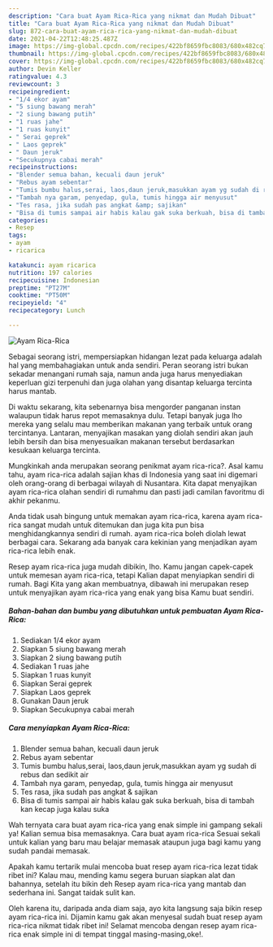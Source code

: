 ```yaml
---
description: "Cara buat Ayam Rica-Rica yang nikmat dan Mudah Dibuat"
title: "Cara buat Ayam Rica-Rica yang nikmat dan Mudah Dibuat"
slug: 872-cara-buat-ayam-rica-rica-yang-nikmat-dan-mudah-dibuat
date: 2021-04-22T12:48:25.487Z
image: https://img-global.cpcdn.com/recipes/422bf8659fbc8083/680x482cq70/ayam-rica-rica-foto-resep-utama.jpg
thumbnail: https://img-global.cpcdn.com/recipes/422bf8659fbc8083/680x482cq70/ayam-rica-rica-foto-resep-utama.jpg
cover: https://img-global.cpcdn.com/recipes/422bf8659fbc8083/680x482cq70/ayam-rica-rica-foto-resep-utama.jpg
author: Devin Keller
ratingvalue: 4.3
reviewcount: 3
recipeingredient:
- "1/4 ekor ayam"
- "5 siung bawang merah"
- "2 siung bawang putih"
- "1 ruas jahe"
- "1 ruas kunyit"
- " Serai geprek"
- " Laos geprek"
- " Daun jeruk"
- "Secukupnya cabai merah"
recipeinstructions:
- "Blender semua bahan, kecuali daun jeruk"
- "Rebus ayam sebentar"
- "Tumis bumbu halus,serai, laos,daun jeruk,masukkan ayam yg sudah di rebus dan sedikit air"
- "Tambah nya garam, penyedap, gula, tumis hingga air menyusut"
- "Tes rasa, jika sudah pas angkat &amp; sajikan"
- "Bisa di tumis sampai air habis kalau gak suka berkuah, bisa di tambah kan kecap juga kalau suka"
categories:
- Resep
tags:
- ayam
- ricarica

katakunci: ayam ricarica 
nutrition: 197 calories
recipecuisine: Indonesian
preptime: "PT27M"
cooktime: "PT50M"
recipeyield: "4"
recipecategory: Lunch

---
```



![Ayam Rica-Rica](https://img-global.cpcdn.com/recipes/422bf8659fbc8083/680x482cq70/ayam-rica-rica-foto-resep-utama.jpg)

Sebagai seorang istri, mempersiapkan hidangan lezat pada keluarga adalah hal yang membahagiakan untuk anda sendiri. Peran seorang istri bukan sekadar menangani rumah saja, namun anda juga harus menyediakan keperluan gizi terpenuhi dan juga olahan yang disantap keluarga tercinta harus mantab.

Di waktu  sekarang, kita sebenarnya bisa mengorder panganan instan walaupun tidak harus repot memasaknya dulu. Tetapi banyak juga lho mereka yang selalu mau memberikan makanan yang terbaik untuk orang tercintanya. Lantaran, menyajikan masakan yang diolah sendiri akan jauh lebih bersih dan bisa menyesuaikan makanan tersebut berdasarkan kesukaan keluarga tercinta. 



Mungkinkah anda merupakan seorang penikmat ayam rica-rica?. Asal kamu tahu, ayam rica-rica adalah sajian khas di Indonesia yang saat ini digemari oleh orang-orang di berbagai wilayah di Nusantara. Kita dapat menyajikan ayam rica-rica olahan sendiri di rumahmu dan pasti jadi camilan favoritmu di akhir pekanmu.

Anda tidak usah bingung untuk memakan ayam rica-rica, karena ayam rica-rica sangat mudah untuk ditemukan dan juga kita pun bisa menghidangkannya sendiri di rumah. ayam rica-rica boleh diolah lewat berbagai cara. Sekarang ada banyak cara kekinian yang menjadikan ayam rica-rica lebih enak.

Resep ayam rica-rica juga mudah dibikin, lho. Kamu jangan capek-capek untuk memesan ayam rica-rica, tetapi Kalian dapat menyiapkan sendiri di rumah. Bagi Kita yang akan membuatnya, dibawah ini merupakan resep untuk menyajikan ayam rica-rica yang enak yang bisa Kamu buat sendiri.

<!--inarticleads1-->

##### Bahan-bahan dan bumbu yang dibutuhkan untuk pembuatan Ayam Rica-Rica:

1. Sediakan 1/4 ekor ayam
1. Siapkan 5 siung bawang merah
1. Siapkan 2 siung bawang putih
1. Sediakan 1 ruas jahe
1. Siapkan 1 ruas kunyit
1. Siapkan  Serai geprek
1. Siapkan  Laos geprek
1. Gunakan  Daun jeruk
1. Siapkan Secukupnya cabai merah




<!--inarticleads2-->

##### Cara menyiapkan Ayam Rica-Rica:

1. Blender semua bahan, kecuali daun jeruk
1. Rebus ayam sebentar
1. Tumis bumbu halus,serai, laos,daun jeruk,masukkan ayam yg sudah di rebus dan sedikit air
1. Tambah nya garam, penyedap, gula, tumis hingga air menyusut
1. Tes rasa, jika sudah pas angkat &amp; sajikan
1. Bisa di tumis sampai air habis kalau gak suka berkuah, bisa di tambah kan kecap juga kalau suka




Wah ternyata cara buat ayam rica-rica yang enak simple ini gampang sekali ya! Kalian semua bisa memasaknya. Cara buat ayam rica-rica Sesuai sekali untuk kalian yang baru mau belajar memasak ataupun juga bagi kamu yang sudah pandai memasak.

Apakah kamu tertarik mulai mencoba buat resep ayam rica-rica lezat tidak ribet ini? Kalau mau, mending kamu segera buruan siapkan alat dan bahannya, setelah itu bikin deh Resep ayam rica-rica yang mantab dan sederhana ini. Sangat taidak sulit kan. 

Oleh karena itu, daripada anda diam saja, ayo kita langsung saja bikin resep ayam rica-rica ini. Dijamin kamu gak akan menyesal sudah buat resep ayam rica-rica nikmat tidak ribet ini! Selamat mencoba dengan resep ayam rica-rica enak simple ini di tempat tinggal masing-masing,oke!.

